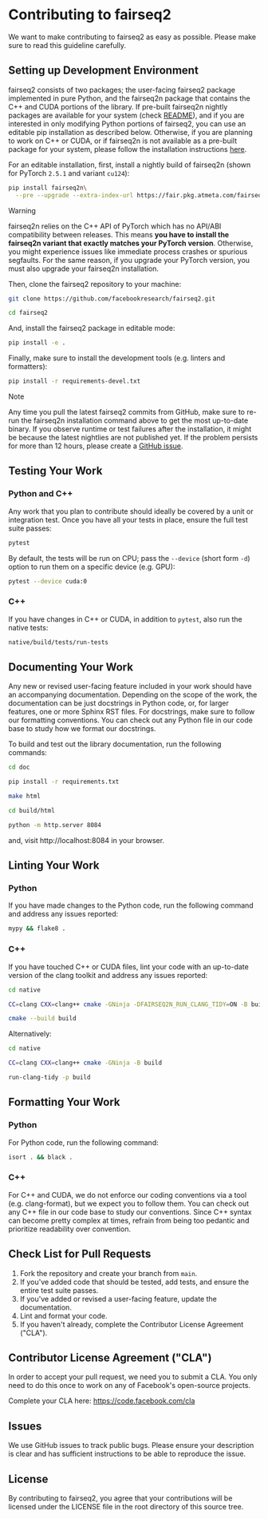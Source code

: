 # Contributing to fairseq2
We want to make contributing to fairseq2 as easy as possible. Please make sure
to read this guideline carefully.


## Setting up Development Environment
fairseq2 consists of two packages; the user-facing fairseq2 package implemented
in pure Python, and the fairseq2n package that contains the C++ and CUDA
portions of the library. If pre-built fairseq2n nightly packages are available
for your system (check [README](.#nightlies)), and if you are interested in only
modifying Python portions of fairseq2, you can use an editable pip installation
as described below. Otherwise, if you are planning to work on C++ or CUDA, or if
fairseq2n is not available as a pre-built package for your system, please follow
the installation instructions [here](INSTALL_FROM_SOURCE.md).

For an editable installation, first, install a nightly build of fairseq2n (shown
for PyTorch `2.5.1` and variant `cu124`):

```sh
pip install fairseq2n\
  --pre --upgrade --extra-index-url https://fair.pkg.atmeta.com/fairseq2/whl/nightly/pt2.5.1/cu124
```

> [!WARNING]
> fairseq2n relies on the C++ API of PyTorch which has no API/ABI compatibility
> between releases. This means **you have to install the fairseq2n variant that
> exactly matches your PyTorch version**. Otherwise, you might experience issues
> like immediate process crashes or spurious segfaults. For the same reason, if
> you upgrade your PyTorch version, you must also upgrade your fairseq2n
> installation.

Then, clone the fairseq2 repository to your machine:

```sh
git clone https://github.com/facebookresearch/fairseq2.git

cd fairseq2
```

And, install the fairseq2 package in editable mode:

```sh
pip install -e .
```

Finally, make sure to install the development tools (e.g. linters and
formatters):

```sh
pip install -r requirements-devel.txt
```

> [!NOTE]
> Any time you pull the latest fairseq2 commits from GitHub, make sure to re-run
> the fairseq2n installation command above to get the most up-to-date binary. If
> you observe runtime or test failures after the installation, it might be
> because the latest nightlies are not published yet. If the problem persists
> for more than 12 hours, please create a
> [GitHub issue](https://github.com/facebookresearch/fairseq2/issues/new/choose).

## Testing Your Work

### Python and C++
Any work that you plan to contribute should ideally be covered by a unit or
integration test. Once you have all your tests in place, ensure the full test
suite passes:

```sh
pytest
```

By default, the tests will be run on CPU; pass the `--device` (short form `-d`)
option to run them on a specific device (e.g. GPU):

```sh
pytest --device cuda:0
```

### C++
If you have changes in C++ or CUDA, in addition to `pytest`, also run the native
tests:

```sh
native/build/tests/run-tests
```


## Documenting Your Work
Any new or revised user-facing feature included in your work should have an
accompanying documentation. Depending on the scope of the work, the
documentation can be just docstrings in Python code, or, for larger features,
one or more Sphinx RST files. For docstrings, make sure to follow our formatting
conventions. You can check out any Python file in our code base to study how we
format our docstrings.

To build and test out the library documentation, run the following commands:

```sh
cd doc

pip install -r requirements.txt

make html

cd build/html

python -m http.server 8084
```

and, visit http://localhost:8084 in your browser.


## Linting Your Work

### Python
If you have made changes to the Python code, run the following command and
address any issues reported:

```sh
mypy && flake8 .
```

### C++
If you have touched C++ or CUDA files, lint your code with an up-to-date version
of the clang toolkit and address any issues reported:

```sh
cd native

CC=clang CXX=clang++ cmake -GNinja -DFAIRSEQ2N_RUN_CLANG_TIDY=ON -B build

cmake --build build
```

Alternatively:

```sh
cd native

CC=clang CXX=clang++ cmake -GNinja -B build

run-clang-tidy -p build
```


## Formatting Your Work

### Python
For Python code, run the following command:

```sh
isort . && black .
```

### C++
For C++ and CUDA, we do not enforce our coding conventions via a tool (e.g.
clang-format), but we expect you to follow them. You can check out any C++ file
in our code base to study our conventions. Since C++ syntax can become pretty
complex at times, refrain from being too pedantic and prioritize readability
over convention.


## Check List for Pull Requests
1. Fork the repository and create your branch from `main`.
2. If you've added code that should be tested, add tests, and ensure the entire
   test suite passes.
3. If you've added or revised a user-facing feature, update the documentation.
4. Lint and format your code.
5. If you haven't already, complete the Contributor License Agreement ("CLA").


## Contributor License Agreement ("CLA")
In order to accept your pull request, we need you to submit a CLA. You only need
to do this once to work on any of Facebook's open-source projects.

Complete your CLA here: <https://code.facebook.com/cla>


## Issues
We use GitHub issues to track public bugs. Please ensure your description is
clear and has sufficient instructions to be able to reproduce the issue.


## License
By contributing to fairseq2, you agree that your contributions will be licensed
under the LICENSE file in the root directory of this source tree.
